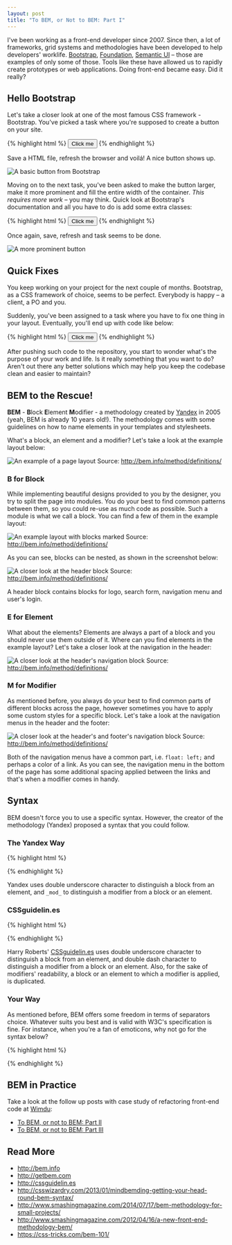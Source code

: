 ```yaml
---
layout: post
title: "To BEM, or Not to BEM: Part I"
---
```


I've been working as a front-end developer since 2007. Since then, a lot of
frameworks, grid systems and methodologies have been developed to help
developers' worklife. [Bootstrap](http://getbootstrap.com),
[Foundation](http://foundation.zurb.com),
[Semantic UI](http://semantic-ui.com) – those are examples of only some of
those. Tools like these have allowed us to rapidly create prototypes or web
applications. Doing front-end became easy. Did it really?

## Hello Bootstrap

Let's take a closer look at one of the most famous CSS framework - Bootstrap.
You've picked a task where you're supposed to create a button on your site.

{% highlight html %}
<button class="btn">
  Click me
</button>
{% endhighlight %}

Save a HTML file, refresh the browser and voilá! A nice button shows up.

![A basic button from Bootstrap](/uploads/basic-button.jpg)

Moving on to the next task, you've been asked to make the button larger, make it
more prominent and fill the entire width of the container. *This requires
more work* – you may think. Quick look at Bootstrap's documentation and all you
have to do is add some extra classes:

{% highlight html %}
<button class="btn btn-lg btn-primary btn-block">
  Click me
</button>
{% endhighlight %}

Once again, save, refresh and task seems to be done.

![A more prominent button](/uploads/more-prominent-button.jpg)

## Quick Fixes

You keep working on your project for the next couple of months. Bootstrap, as a
CSS framework of choice, seems to be perfect. Everybody is happy – a client, a
PO and you.

Suddenly, you've been assigned to a task where you have to fix one thing in
your layout. Eventually, you'll end up with code like below:

{% highlight html %}
<button class="btn btn-lg btn-primary btn-block btn-cta btn-orange">
  Click me
</button>
{% endhighlight %}

After pushing such code to the repository, you start to wonder what's the
purpose of your work and life. Is it really something that you want to do?
Aren't out there any better solutions which may help you keep the codebase clean
and easier to maintain?

## BEM to the Rescue!

**BEM** - **B**lock **E**lement **M**odifier - a methodology created by
[Yandex](http://yandex.ru) in 2005 (yeah, BEM is already 10 years old!). The
methodology comes with some guidelines on how to name elements in your templates
and stylesheets.

What's a block, an element and a modifier? Let's take a look at the example
layout below:

![An example of a page layout](/uploads/example-layout.jpg)
Source: <http://bem.info/method/definitions/>

### B for Block

While implementing beautiful designs provided to you by the designer, you try to
split the page into modules. You do your best to find common patterns between
them, so you could re-use as much code as possible. Such a module is what we
call a block. You can find a few of them in the example layout:

![An example layout with blocks marked](/uploads/layout-with-blocks.jpg)
Source: <http://bem.info/method/definitions/>

As you can see, blocks can be nested, as shown in the screenshot below:

![A closer look at the header block](/uploads/header-with-blocks.jpg)
Source: <http://bem.info/method/definitions/>

A header block contains blocks for logo, search form, navigation menu and user's
login.

### E for Element

What about the elements? Elements are always a part of a block and you should
never use them outside of it. Where can you find elements in the example layout?
Let's take a closer look at the navigation in the header:

![A closer look at the header's navigation block](/uploads/header-with-elements.jpg)
Source: <http://bem.info/method/definitions/>

### M for Modifier

As mentioned before, you always do your best to find common parts of different
blocks across the page, however sometimes you have to apply some custom styles
for a specific block. Let's take a look at the navigation menus in the header
and the footer:

![A closer look at the header's and footer's navigation block](/uploads/layout-with-modifiers.jpg)
Source: <http://bem.info/method/definitions/>

Both of the navigation menus have a common part, i.e. `float: left;` and perhaps
a color of a link. As you can see, the navigation menu in the bottom of the page
has some additional spacing applied between the links and that's when a modifier
comes in handy.

## Syntax

BEM doesn't force you to use a specific syntax. However, the creator of the
methodology (Yandex) proposed a syntax that you could follow.

### The Yandex Way

{% highlight html %}
<div class="block__element"></div>
<div class="block__element_mod_value"></div>
{% endhighlight %}

Yandex uses double underscore character to distinguish a block from an element,
and `_mod_` to distinguish a modifier from a block or an element.

### CSSguidelin.es

{% highlight html %}
<div class="block__element"></div>
<div class="block__element
            block__element--modifier"></div>
{% endhighlight %}

Harry Roberts' [CSSguidelin.es](http://cssguidelin.es) uses double underscore
character to distinguish a block from an element, and double dash character to
distinguish a modifier from a block or an element. Also, for the sake of
modifiers' readability, a block or an element to which a modifier is applied,
is duplicated.

### Your Way

As mentioned before, BEM offers some freedom in terms of separators choice.
Whatever suits you best and is valid with W3C's specification is fine. For
instance, when you're a fan of emoticons, why not go for the syntax below?

{% highlight html %}
<div class="block-_-element"></div>
<div class="block-_-element-o_O-modifier"></div>
{% endhighlight %}

## BEM in Practice

Take a look at the follow up posts with case study of refactoring front-end code
at [Wimdu](http://www.wimdu.com):

* [To BEM, or not to BEM: Part II](/blog/to-bem-or-not-to-bem-part-2/)
* [To BEM, or not to BEM: Part III](/blog/to-bem-or-not-to-bem-part-3/)

## Read More

* <http://bem.info>
* <http://getbem.com>
* <http://cssguidelin.es>
* <http://csswizardry.com/2013/01/mindbemding-getting-your-head-round-bem-syntax/>
* <http://www.smashingmagazine.com/2014/07/17/bem-methodology-for-small-projects/>
* <http://www.smashingmagazine.com/2012/04/16/a-new-front-end-methodology-bem/>
* <https://css-tricks.com/bem-101/>
